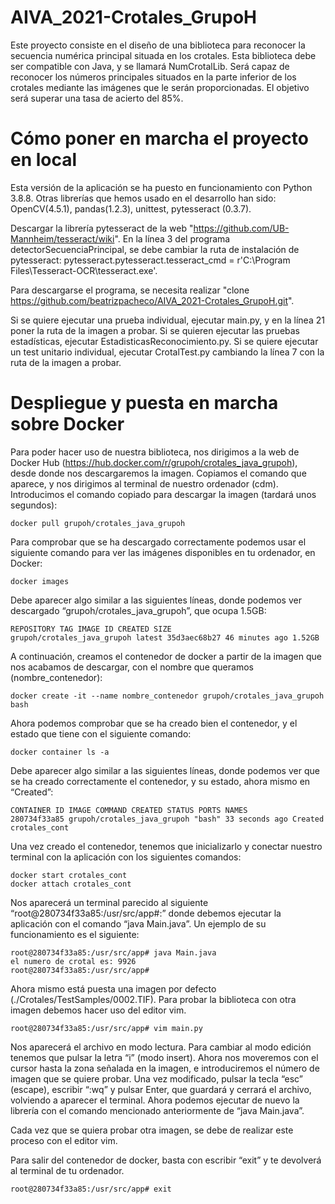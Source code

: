 # AIVA_2021-Crotales_GrupoH

Este proyecto consiste en el diseño de una biblioteca para reconocer la secuencia numérica principal situada en los crotales. Esta biblioteca debe ser compatible con Java, y se llamará NumCrotalLib. Será capaz de reconocer los números principales situados en la parte inferior de los crotales mediante las imágenes que le serán proporcionadas. El objetivo será superar una tasa de acierto del 85%.

# Cómo poner en marcha el proyecto en local 

Esta versión de la aplicación se ha puesto en funcionamiento con Python 3.8.8. Otras librerías que hemos usado en el desarrollo han sido: OpenCV(4.5.1), pandas(1.2.3), unittest, pytesseract (0.3.7).

Descargar la librería pytesseract de la web "https://github.com/UB-Mannheim/tesseract/wiki". En la línea 3 del programa detectorSecuenciaPrincipal, se debe cambiar la ruta de instalación de pytesseract: pytesseract.pytesseract.tesseract_cmd = r'C:\Program Files\Tesseract-OCR\tesseract.exe'.

Para descargarse el programa, se necesita realizar "clone https://github.com/beatrizpacheco/AIVA_2021-Crotales_GrupoH.git". 

Si se quiere ejecutar una prueba individual, ejecutar main.py, y en la línea 21 poner la ruta de la imagen a probar. Si se quieren ejecutar las pruebas estadísticas, ejecutar EstadisticasReconocimiento.py. Si se quiere ejecutar un test unitario individual, ejecutar CrotalTest.py cambiando la línea 7 con la ruta de la imagen a probar.

# Despliegue y puesta en marcha sobre Docker

Para poder hacer uso de nuestra biblioteca, nos dirigimos a la web de Docker Hub (https://hub.docker.com/r/grupoh/crotales_java_grupoh), desde donde nos descargaremos la imagen. Copiamos el comando que aparece, y nos dirigimos al terminal de nuestro ordenador (cdm). Introducimos el comando copiado para descargar la imagen (tardará unos segundos):

    docker pull grupoh/crotales_java_grupoh

Para comprobar que se ha descargado correctamente podemos usar el siguiente comando para ver las imágenes disponibles en tu ordenador, en Docker:

    docker images
    
Debe aparecer algo similar a las siguientes líneas, donde podemos ver descargado “grupoh/crotales_java_grupoh”, que ocupa 1.5GB:

    REPOSITORY TAG IMAGE ID CREATED SIZE
    grupoh/crotales_java_grupoh latest 35d3aec68b27 46 minutes ago 1.52GB

A continuación, creamos el contenedor de docker a partir de la imagen que nos acabamos de descargar, con el nombre que queramos (nombre_contenedor):

    docker create -it --name nombre_contenedor grupoh/crotales_java_grupoh bash

Ahora podemos comprobar que se ha creado bien el contenedor, y el estado que tiene con el siguiente comando:

    docker container ls -a

Debe aparecer algo similar a las siguientes líneas, donde podemos ver que se ha creado correctamente el contenedor, y su estado, ahora mismo en “Created”:

    CONTAINER ID IMAGE COMMAND CREATED STATUS PORTS NAMES
    280734f33a85 grupoh/crotales_java_grupoh "bash" 33 seconds ago Created crotales_cont

Una vez creado el contenedor, tenemos que inicializarlo y conectar nuestro terminal con la aplicación con los siguientes comandos:

    docker start crotales_cont
    docker attach crotales_cont

Nos aparecerá un terminal parecido al siguiente “root@280734f33a85:/usr/src/app#:” donde debemos ejecutar la aplicación con el comando “java Main.java”. Un ejemplo de su funcionamiento es el siguiente:

    root@280734f33a85:/usr/src/app# java Main.java
    el numero de crotal es: 9926
    root@280734f33a85:/usr/src/app#

Ahora mismo está puesta una imagen por defecto (./Crotales/TestSamples/0002.TIF). Para probar la biblioteca con otra imagen debemos hacer uso del editor vim. 

    root@280734f33a85:/usr/src/app# vim main.py
 
Nos aparecerá el archivo en modo lectura. Para cambiar al modo edición tenemos que pulsar la letra “i” (modo insert). Ahora nos moveremos con el cursor hasta la zona señalada en la imagen, e introduciremos el número de imagen que se quiere probar. Una vez modificado, pulsar la tecla “esc” (escape), escribir “:wq” y pulsar Enter, que guardará y cerrará el archivo, volviendo a aparecer el terminal. Ahora podemos ejecutar de nuevo la librería con el comando mencionado anteriormente de “java Main.java”.

Cada vez que se quiera probar otra imagen, se debe de realizar este proceso con el editor vim. 

Para salir del contenedor de docker, basta con escribir “exit” y te devolverá al terminal de tu ordenador. 
    
    root@280734f33a85:/usr/src/app# exit
